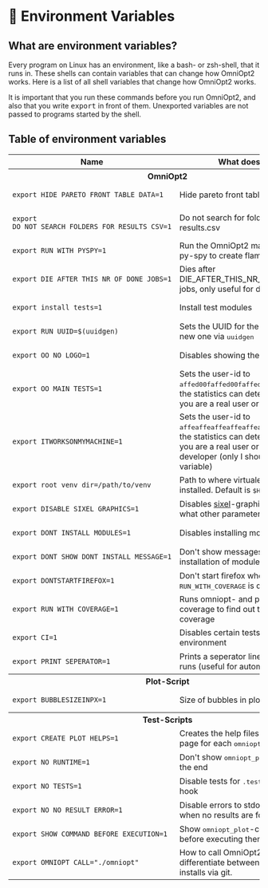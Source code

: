 # <span class="tutorial_icon invert_in_dark_mode">🌿</span> Environment Variables

<!-- List of all environment variables that change how OmniOpt2 works -->

<!-- Category: Advanced Usage -->

<div id="toc"></div>

## What are environment variables?

Every program on Linux has an environment, like a bash- or zsh-shell, that it runs in. These shells can contain variables that can change how OmniOpt2 works. Here is a list of all shell variables that change how OmniOpt2 works.

It is important that you run these commands before you run OmniOpt2, and also that you write <samp>export</samp> in front of them. Unexported variables are not passed to programs started by the shell.

## Table of environment variables

<table>
	<tr class="invert_in_dark_mode">
		<th>Name</th>
		<th>What does it do?</th>
	</tr>
	<tr>
		<th class="section-header invert_in_dark_mode" colspan=2>OmniOpt2</th>
	</tr>
	<tr>
		<td><pre class="invert_in_dark_mode"><code class="language-bash">export HIDE_PARETO_FRONT_TABLE_DATA=1</code></pre></td>
		<td>Hide pareto front table</td>
	</tr>
	<tr>
		<td><pre class="invert_in_dark_mode"><code class="language-bash">export DO_NOT_SEARCH_FOLDERS_FOR_RESULTS_CSV=1</code></pre></td>
		<td>Do not search for folders with results.csv</td>
	</tr>
	<tr>
		<td><pre class="invert_in_dark_mode"><code class="language-bash">export RUN_WITH_PYSPY=1</code></pre></td>
		<td>Run the OmniOpt2 main script with py-spy to create flame graphs</td>
	</tr>
	<tr>
		<td><pre class="invert_in_dark_mode"><code class="language-bash">export DIE_AFTER_THIS_NR_OF_DONE_JOBS=1</code></pre></td>
		<td>Dies after DIE_AFTER_THIS_NR_OF_DONE_JOBS jobs, only useful for debugging</td>
	</tr>
	<tr>
		<td><pre class="invert_in_dark_mode"><code class="language-bash">export install_tests=1</code></pre></td>
		<td>Install test modules</td>
	</tr>
	<tr>
		<td><pre class="invert_in_dark_mode"><code class="language-bash">export RUN_UUID=$(uuidgen)</code></pre></td>
		<td>Sets the UUID for the run. Default is a new one via <samp>uuidgen</code></pre></td>
	</tr>
	<tr>
		<td><pre class="invert_in_dark_mode"><code class="language-bash">export OO_NO_LOGO=1</code></pre></td>
		<td>Disables showing the logo</td>
	</tr>
	<tr>
		<td><pre class="invert_in_dark_mode"><code class="language-bash">export OO_MAIN_TESTS=1</code></pre></td>
		<td>Sets the user-id to <samp>affed00faffed00faffed00faffed00f</samp>, so the statistics can determine whether you are a real user or a test-user</td>
	</tr>
	<tr>
		<td><pre class="invert_in_dark_mode"><code class="language-bash">export ITWORKSONMYMACHINE=1</code></pre></td>
		<td>Sets the user-id to <samp>affeaffeaffeaffeaffeaffeaffeaffe</samp>, so the statistics can determine whether you are a real user or a the main developer (only I should set this variable)</td>
	</tr>
	<tr>
		<td><pre class="invert_in_dark_mode"><code class="language-bash">export root_venv_dir=/path/to/venv</code></pre></td>
		<td>Path to where virtualenv should be installed. Default is <samp>$HOME</code></pre></td>
	</tr>
	<tr>
		<td><pre class="invert_in_dark_mode"><code class="language-bash">export DISABLE_SIXEL_GRAPHICS=1</code></pre></td>
		<td>Disables <a href="https://en.wikipedia.org/wiki/Sixel">sixel</a>-graphics, no matter what other parameters are set</td>
	</tr>
	<tr>
		<td><pre class="invert_in_dark_mode"><code class="language-bash">export DONT_INSTALL_MODULES=1</code></pre></td>
		<td>Disables installing modules</td>
	</tr>
	<tr>
		<td><pre class="invert_in_dark_mode"><code class="language-bash">export DONT_SHOW_DONT_INSTALL_MESSAGE=1</code></pre></td>
		<td>Don't show messages regarding the installation of modules</td>
	</tr>
	<tr>
		<td><pre class="invert_in_dark_mode"><code class="language-bash">export DONTSTARTFIREFOX=1</code></pre></td>
		<td>Don't start firefox when <samp>RUN_WITH_COVERAGE</samp> is defined.</td>
	</tr>
	<tr>
		<td><pre class="invert_in_dark_mode"><code class="language-bash">export RUN_WITH_COVERAGE=1</code></pre></td>
		<td>Runs omniopt- and plot-script with coverage to find out test code coverage</td>
	</tr>
	<tr>
		<td><pre class="invert_in_dark_mode"><code class="language-bash">export CI=1</code></pre></td>
		<td>Disables certain tests in a CI environment</td>
	</tr>
	<tr>
		<td><pre class="invert_in_dark_mode"><code class="language-bash">export PRINT_SEPERATOR=1</code></pre></td>
		<td>Prints a seperator line after OmniOpt2 runs (useful for automated tests)</td>
	</tr>
	<tr>
		<th class="section-header invert_in_dark_mode" colspan=2>Plot-Script</th>
	</tr>
	<tr>
		<td><pre class="invert_in_dark_mode"><code class="language-bash">export BUBBLESIZEINPX=1</code></pre></td>
		<td>Size of bubbles in plot scripts in px</td>
	</tr>
	<tr>
		<th class="section-header invert_in_dark_mode" colspan=2>Test-Scripts</th>
	</tr>
	<tr>
		<td><pre class="invert_in_dark_mode"><code class="language-bash">export CREATE_PLOT_HELPS=1</code></pre></td>
		<td>Creates the help files for the tutorials page for each <samp>omniopt_plot</code></pre></td>
	</tr>
	<tr>
		<td><pre class="invert_in_dark_mode"><code class="language-bash">export NO_RUNTIME=1</code></pre></td>
		<td>Don't show <samp>omniopt_plot</samp> runtime at the end</td>
	</tr>
	<tr>
		<td><pre class="invert_in_dark_mode"><code class="language-bash">export NO_TESTS=1</code></pre></td>
		<td>Disable tests for <samp>.tests/pre-commit</samp>-hook</td>
	</tr>
	<tr>
		<td><pre class="invert_in_dark_mode"><code class="language-bash">export NO_NO_RESULT_ERROR=1</code></pre></td>
		<td>Disable errors to stdout for plots when no results are found</td>
	</tr>
	<tr>
		<td><pre class="invert_in_dark_mode"><code class="language-bash">export SHOW_COMMAND_BEFORE_EXECUTION=1</code></pre></td>
		<td>Show <samp>omniopt_plot</samp>-commands before executing them</td>
	</tr>
	<tr>
		<td><pre class="invert_in_dark_mode"><code class="language-bash">export OMNIOPT_CALL="./omniopt"</code></pre></td>
		<td>How to call OmniOpt2. Is useful to differentiate between pip installs and installs via git.</td>
	</tr>
</table>
